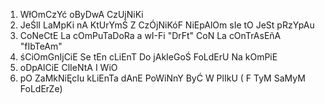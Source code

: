 1. WłOmCzYć oByDwA CzUjNiKi 
2. JeŚlI LaMpKi nA KtUrYmŚ Z CzÓjNiKóF NiEpAlOm sIe tO JeSt pRzYpAu 
3. CoNeCtE La cOmPuTaDoRa a wI-Fi "DrFt" CoN La cOnTrAsEñA "fIbTeAm" 
4. śCiOmGnIjCiE Se tEn cLiEnT Do jAkIeGoŚ FoLdErU Na kOmPiE 
5. oDpAlCiE ClIeNtA I WiO 
6. pO ZaMkNiĘcIu kLiEnTa dAnE PoWiNnY ByĆ W PlIkU ( F TyM SaMyM FoLdErZe)
